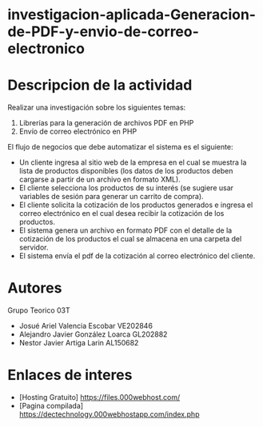 # investigacion-aplicada-Generacion-de-PDF-y-envio-de-correo-electronico

# Descripcion de la actividad

Realizar una investigación sobre los siguientes temas:
1. Librerías para la generación de archivos PDF en PHP
2. Envío de correo electrónico en PHP

El flujo de negocios que debe automatizar el sistema es el siguiente:
* Un cliente ingresa al sitio web de la empresa en el cual se muestra la lista de productos
disponibles (los datos de los productos deben cargarse a partir de un archivo en formato
XML).
* El cliente selecciona los productos de su interés (se sugiere usar variables de sesión para
generar un carrito de compra).
* El cliente solicita la cotización de los productos generados e ingresa el correo electrónico en
el cual desea recibir la cotización de los productos.
* El sistema genera un archivo en formato PDF con el detalle de la cotización de los productos
el cual se almacena en una carpeta del servidor.
* El sistema envía el pdf de la cotización al correo electrónico del cliente.


# Autores 
Grupo Teorico 03T
* Josué Ariel Valencia Escobar  VE202846
* Alejandro Javier González Loarca GL202882
* Nestor Javier Artiga Larin AL150682 


# Enlaces de interes
* [Hosting Gratuito] https://files.000webhost.com/ 
* [Pagina compilada] https://dectechnology.000webhostapp.com/index.php
